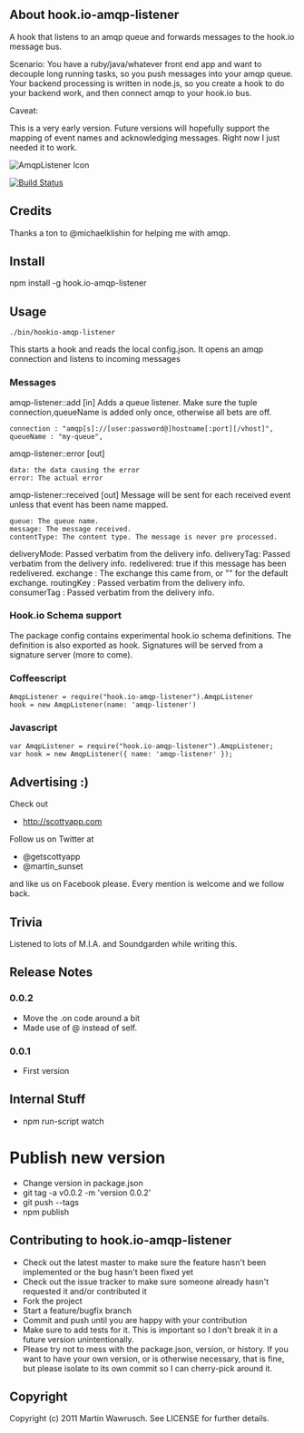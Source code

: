 ## About hook.io-amqp-listener

A hook that listens to an amqp queue and forwards messages to the hook.io message bus.

Scenario: You have a ruby/java/whatever front end app and want to decouple long running tasks, so you
push messages into your amqp queue. Your backend processing is written in node.js, so you create a hook to do your backend work, and then connect amqp to your hook.io bus.

Caveat:

This is a very early version. Future versions will hopefully support the mapping of event names and acknowledging messages. Right now I just needed it to work.

![AmqpListener Icon](http://github.com/scottyapp/hook.io-amqp-listener/raw/master/assets/amqp-listener114x114.png)

[![Build Status](https://secure.travis-ci.org/scottyapp/hook.io-amqp-listener.png)](http://travis-ci.org/scottyapp/hook.io-amqp-listener.png)

## Credits

Thanks a ton to @michaelklishin for helping me with amqp.

## Install

npm install -g hook.io-amqp-listener

## Usage

	./bin/hookio-amqp-listener

This starts a hook and reads the local config.json. It opens an amqp connection and listens to incoming messages

### Messages

amqp-listener::add [in]
Adds a queue listener. Make sure the tuple connection,queueName is added only once, otherwise
all bets are off.

	connection : "amqp[s]://[user:password@]hostname[:port][/vhost]",
	queueName : "my-queue",


amqp-listener::error [out]

	data: the data causing the error
	error: The actual error

amqp-listener::received [out]
Message will be sent for each received event unless that event has been name mapped.

	queue: The queue name.
	message: The message received.
	contentType: The content type. The message is never pre processed.
  deliveryMode: Passed verbatim from the delivery info. 
  deliveryTag: Passed verbatim from the delivery info.
  redelivered: true if this message has been redelivered.
  exchange : The exchange this came from, or "" for the default exchange.
  routingKey : Passed verbatim from the delivery info.
  consumerTag : Passed verbatim from the delivery info.


### Hook.io Schema support 

The package config contains experimental hook.io schema definitions. The definition is also exported as hook. Signatures will be served from a signature server (more to come).

### Coffeescript

	AmqpListener = require("hook.io-amqp-listener").AmqpListener
	hook = new AmqpListener(name: 'amqp-listener')
 
### Javascript

	var AmqpListener = require("hook.io-amqp-listener").AmqpListener;
	var hook = new AmqpListener({ name: 'amqp-listener' });

## Advertising :)

Check out 

* http://scottyapp.com

Follow us on Twitter at 

* @getscottyapp
* @martin_sunset

and like us on Facebook please. Every mention is welcome and we follow back.


## Trivia

Listened to lots of M.I.A. and Soundgarden while writing this.

## Release Notes

### 0.0.2

* Move the .on code around a bit
* Made use of @ instead of self.

### 0.0.1

* First version

## Internal Stuff

* npm run-script watch

# Publish new version

* Change version in package.json
* git tag -a v0.0.2 -m 'version 0.0.2'
* git push --tags
* npm publish

## Contributing to hook.io-amqp-listener
 
* Check out the latest master to make sure the feature hasn't been implemented or the bug hasn't been fixed yet
* Check out the issue tracker to make sure someone already hasn't requested it and/or contributed it
* Fork the project
* Start a feature/bugfix branch
* Commit and push until you are happy with your contribution
* Make sure to add tests for it. This is important so I don't break it in a future version unintentionally.
* Please try not to mess with the package.json, version, or history. If you want to have your own version, or is otherwise necessary, that is fine, but please isolate to its own commit so I can cherry-pick around it.

## Copyright

Copyright (c) 2011 Martin Wawrusch. See LICENSE for
further details.


